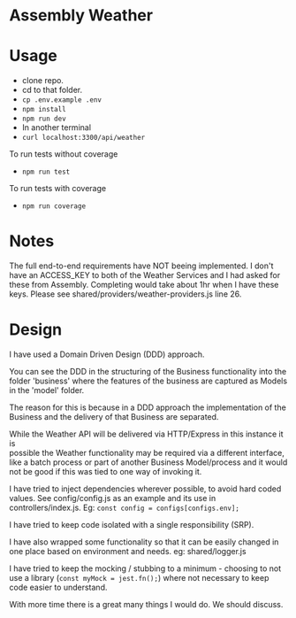 # Assembly Weather

# Usage

- clone repo.
- cd to that folder.
- `cp .env.example .env`
- `npm install`
- `npm run dev`
- In another terminal
- `curl localhost:3300/api/weather`

To run tests without coverage

- `npm run test`

To run tests with coverage

- `npm run coverage`

# Notes

The full end-to-end requirements have NOT beeing implemented.
I don't have an ACCESS_KEY to both of the Weather Services and I had asked for these from Assembly.
Completing would take about 1hr when I have these keys. Please see shared/providers/weather-providers.js 
line 26. 

# Design

I have used a Domain Driven Design (DDD) approach.

You can see the DDD in the structuring of the Business functionality into the folder
'business' where the features of the business are captured as Models in the 'model'
folder.

The reason for this is because in a DDD approach the implementation of the 
Business and the delivery of that Business are separated. 

While the Weather API will be delivered via HTTP/Express in this instance it is  
possible the Weather functionality may be required via a different interface, like a
batch process or part of another Business Model/process and it would not be good if
this was tied to one way of invoking it.

I have tried to inject dependencies wherever possible, to avoid hard coded values.
See config/config.js as an example and its use in controllers/index.js. 
Eg: `const config = configs[configs.env];`

I have tried to keep code isolated with a single responsibility (SRP).

I have also wrapped some functionality so that it can be easily changed in one place
based on environment and needs. eg: shared/logger.js

I have tried to keep the mocking / stubbing to a minimum - choosing to not use a 
library (`const myMock = jest.fn();`) where not necessary to keep code easier to understand.

With more time there is a great many things I would do. We should discuss.

